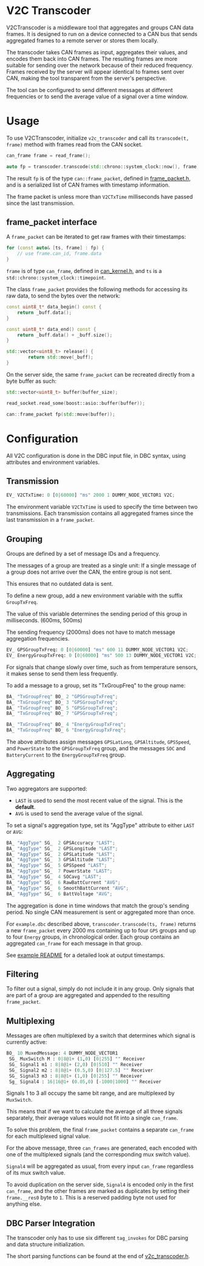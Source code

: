 # V2C Transcoder 

V2CTranscoder is a middleware tool that aggregates and groups CAN data frames. 
It is designed to run on a device connected to a CAN bus that sends aggregated frames to a remote server or stores them locally.

The transcoder takes CAN frames as input, aggregates their values, and encodes them back into CAN frames. 
The resulting frames are more suitable for sending over the network because of their reduced frequency.
Frames received by the server will appear identical to frames sent over CAN, making the tool transparent from the server's perspective.

The tool can be configured to send different messages at different frequencies or to send the average value of a signal over a time window.

# Usage

To use V2CTranscoder, initialize `v2c_transcoder` and call its `transcode(t, frame)` method with frames read from the CAN socket. 

```cpp
can_frame frame = read_frame();

auto fp = transcoder.transcode(std::chrono::system_clock::now(), frame);
```

The result `fp` is of the type `can::frame_packet`, defined in [frame_packet.h](/can/frame_packet.h), and is a serialized list of CAN frames with timestamp information.

The frame packet is unless more than `V2CTxTime` milliseconds have passed since the last transmission.

## frame_packet interface

A `frame_packet` can be iterated to get raw frames with their timestamps:

```cpp
for (const auto& [ts, frame] : fp) {
	// use frame.can_id, frame.data
}
```

`frame` is of type `can_frame`, defined in [can_kernel.h](/can/can_kernel.h), and `ts` is a `std::chrono::system_clock::timepoint`.

The class `frame_packet` provides the following methods for accessing its raw data, to send the bytes over the network:

```cpp
const uint8_t* data_begin() const {
	return _buff.data();
}

const uint8_t* data_end() const {
	return _buff.data() + _buff.size();
}

std::vector<uint8_t> release() {
		return std::move(_buff);
}
```

On the server side, the same `frame_packet` can be recreated directly from a byte buffer as such:

```cpp
std::vector<uint8_t> buffer(buffer_size);

read_socket.read_some(boost::asio::buffer(buffer));

can::frame_packet fp(std::move(buffer));
```

# Configuration

All V2C configuration is done in the DBC input file, in DBC syntax, using attributes and environment variables.

## Transmission

```py
EV_ V2CTxTime: 0 [0|60000] "ms" 2000 1 DUMMY_NODE_VECTOR1 V2C;
```

The environment variable `V2CTxTime` is used to specify the time between two transmissions. 
Each transmission contains all aggregated frames since the last transmission in a `frame_packet`.

## Grouping

Groups are defined by a set of message IDs and a frequency.

The messages of a group are treated as a single unit: If a single message of a group does not arrive over the CAN, the entire group is not sent.

This ensures that no outdated data is sent. 

To define a new group, add a new environment variable with the suffix `GroupTxFreq`.

The value of this variable determines the sending period of this group in milliseconds. (600ms, 500ms)

The sending frequency (2000ms) does not have to match message aggregation frequencies.

```py
EV_ GPSGroupTxFreq: 0 [0|60000] "ms" 600 11 DUMMY_NODE_VECTOR1 V2C;
EV_ EnergyGroupTxFreq: 0 [0|60000] "ms" 500 13 DUMMY_NODE_VECTOR1 V2C;
```

For signals that change slowly over time, such as from temperature sensors, it makes sense to send them less frequently.

To add a message to a group, set its "TxGroupFreq" to the group name:

```py
BA_ "TxGroupFreq" BO_ 2 "GPSGroupTxFreq";
BA_ "TxGroupFreq" BO_ 3 "GPSGroupTxFreq";
BA_ "TxGroupFreq" BO_ 5 "GPSGroupTxFreq";
BA_ "TxGroupFreq" BO_ 7 "GPSGroupTxFreq";

BA_ "TxGroupFreq" BO_ 4 "EnergyGroupTxFreq";
BA_ "TxGroupFreq" BO_ 6 "EnergyGroupTxFreq";
```

The above attributes assign messages `GPSLatLong`, `GPSAltitude`, `GPSSpeed`, and `PowerState` to the `GPSGroupTxFreq` group, 
and the messages `SOC` and `BatteryCurrent` to the `EnergyGroupTxFreq` group.

## Aggregating

Two aggregators are supported: 

* `LAST` is used to send the most recent value of the signal. This is the **default**.
* `AVG` is used to send the average value of the signal.

To set a signal's aggregation type, set its "AggType" attribute to either `LAST` or `AVG`:

```py
BA_ "AggType" SG_  2 GPSAccuracy "LAST";
BA_ "AggType" SG_  2 GPSLongitude "LAST";
BA_ "AggType" SG_  2 GPSLatitude "LAST";
BA_ "AggType" SG_  3 GPSAltitude "LAST";
BA_ "AggType" SG_  5 GPSSpeed "LAST";
BA_ "AggType" SG_  7 PowerState "LAST";
BA_ "AggType" SG_  4 SOCavg "LAST";
BA_ "AggType" SG_  6 RawBattCurrent "AVG";
BA_ "AggType" SG_  6 SmoothBattCurrent "AVG";
BA_ "AggType" SG_  6 BattVoltage "AVG";
```

The aggregation is done in time windows that match the group's sending period. No single CAN measurement is sent or aggregated more than once.

For `example.dbc` described above, `transcoder.transcode(ts, frame)` returns a new `frame_packet` every 2000 ms
containing up to four `GPS` groups and up to four `Energy` groups, in chronological order.
Each group contains an aggregated `can_frame` for each message in that group.

See [example README](example/README.md) for a detailed look at output timestamps.

## Filtering

To filter out a signal, simply do not include it in any group. Only signals that are part of a group are aggregated and appended to the resulting `frame_packet`.

## Multiplexing

Messages are often multiplexed by a switch that determines which signal is currently active:

```py
BO_ 10 MuxedMessage: 4 DUMMY_NODE_VECTOR1
 SG_ MuxSwitch M : 0|8@1+ (1,0) [0|255] "" Receiver
 SG_ Signal1 m1 : 8|8@1+ (2,0) [0|510] "" Receiver
 SG_ Signal2 m2 : 8|8@1+ (0.5,0) [0|127.5] "" Receiver
 SG_ Signal3 m3 : 8|8@1+ (1,0) [0|255] "" Receiver
 Sg_ Signal4 : 16|16@1+ (0.05,0) [-1000|1000] "" Receiver
```

Signals 1 to 3 all occupy the same bit range, and are multiplexed by `MuxSwitch`.

This means that if we want to calculate the average of all three signals separately, their average values would not fit into a single `can_frame`.

To solve this problem, the final `frame_packet` contains a separate `can_frame` for each multiplexed signal value.

For the above message, three `can_frames` are generated, each encoded with one of the multiplexed signals (and the corresponding mux switch value).

`Signal4` will be aggregated as usual, from every input `can_frame` regardless of its mux switch value.

To avoid duplication on the server side, `Signal4` is encoded only in the first `can_frame`, 
and the other frames are marked as duplicates by setting their `frame.__res0` byte to `1`.
This is a reserved padding byte not used for anything else.

## DBC Parser Integration

The transcoder only has to use six different `tag_invokes` for DBC parsing and data structure initialization.

The short parsing functions can be found at the end of [v2c_transcoder.h](v2c_transcoder.h).
